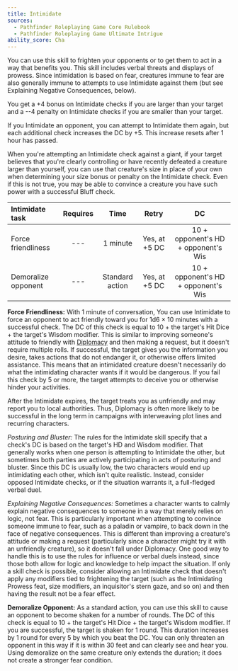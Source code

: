 ```yaml
---
title: Intimidate
sources:
  - Pathfinder Roleplaying Game Core Rulebook
  - Pathfinder Roleplaying Game Ultimate Intrigue
ability_score: Cha
---
```


You can use this skill to frighten your opponents or to get them to act in a way that benefits you. This skill includes verbal threats and displays of prowess. Since intimidation is based on fear, creatures immune to fear are also generally immune to attempts to use Intimidate against them (but see Explaining Negative Consequences, below).

You get a +4 bonus on Intimidate checks if you are larger than your target and a --4 penalty on Intimidate checks if you are smaller than your target.

If you Intimidate an opponent, you can attempt to Intimidate them again, but each additional check increases the DC by +5. This increase resets after 1 hour has passed.

When you're attempting an Intimidate check against a giant, if your target believes that you're clearly controlling or have recently defeated a creature larger than yourself, you can use that creature's size in place of your own when determining your size bonus or penalty on the Intimidate check. Even if this is not true, you may be able to convince a creature you have such power with a successful Bluff check.

| Intimidate task     | Requires |      Time       |     Retry     |                 DC                  |
|:--------------------|:--------:|:---------------:|:-------------:|:-----------------------------------:|
| Force friendliness  |   ---    |    1 minute     | Yes, at +5 DC | 10 + opponent's HD + opponent's Wis |
| Demoralize opponent |   ---    | Standard action | Yes, at +5 DC | 10 + opponent's HD + opponent's Wis |

**Force Friendliness:** With 1 minute of conversation, You can use Intimidate to force an opponent to act friendly toward you for 1d6 × 10 minutes with a successful check. The DC of this check is equal to 10 + the target's Hit Dice + the target's Wisdom modifier. This is similar to improving someone's attitude to friendly with [Diplomacy](/skills/diplomacy/) and then making a request, but it doesn't require multiple rolls. If successful, the target gives you the information you desire, takes actions that do not endanger it, or otherwise offers limited assistance. This means that an intimidated creature doesn't necessarily do what the intimidating character wants if it would be dangerous. If you fail this check by 5 or more, the target attempts to deceive you or otherwise hinder your activities.

After the Intimidate expires, the target treats you as unfriendly and may report you to local authorities. Thus, Diplomacy is often more likely to be successful in the long term in campaigns with interweaving plot lines and recurring characters.

*Posturing and Bluster:* The rules for the Intimidate skill specify that a check's DC is based on the target's HD and Wisdom modifier. That generally works when one person is attempting to Intimidate the other, but sometimes both parties are actively participating in acts of posturing and bluster. Since this DC is usually low, the two characters would end up intimidating each other, which isn't quite realistic. Instead, consider opposed Intimidate checks, or if the situation warrants it, a full-fledged verbal duel.

*Explaining Negative Consequences:* Sometimes a character wants to calmly explain negative consequences to someone in a way that merely relies on logic, not fear. This is particularly important when attempting to convince someone immune to fear, such as a paladin or vampire, to back down in the face of negative consequences. This is different than improving a creature's attitude or making a request (particularly since a character might try it with an unfriendly creature), so it doesn't fall under Diplomacy. One good way to handle this is to use the rules for influence or verbal duels instead, since those both allow for logic and knowledge to help impact the situation. If only a skill check is possible, consider allowing an Intimidate check that doesn't apply any modifiers tied to frightening the target (such as the Intimidating Prowess feat, size modifiers, an inquisitor's stern gaze, and so on) and then having the result not be a fear effect.

**Demoralize Opponent:** As a standard action, you can use this skill to cause an opponent to become shaken for a number of rounds. The DC of this check is equal to 10 + the target's Hit Dice + the target's Wisdom modifier. If you are successful, the target is shaken for 1 round. This duration increases by 1 round for every 5 by which you beat the DC. You can only threaten an opponent in this way if it is within 30 feet and can clearly see and hear you. Using demoralize on the same creature only extends the duration; it does not create a stronger fear condition.
